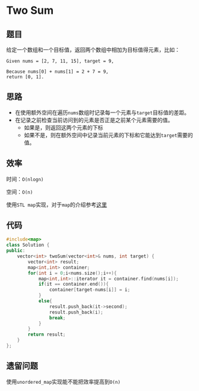 # Two Sum

## 题目

给定一个数组和一个目标值，返回两个数组中相加为目标值得元素，比如：

```
Given nums = [2, 7, 11, 15], target = 9,

Because nums[0] + nums[1] = 2 + 7 = 9,
return [0, 1].
```

## 思路

* 在使用额外空间在遍历`nums`数组时记录每一个元素与`target`目标值的差距。
* 在记录之前检查当前访问到的元素是否正是之前某个元素需要的值。
  * 如果是，则返回这两个元素的下标
  * 如果不是，则在额外空间中记录当前元素的下标和它能达到`target`需要的值。

## 效率

时间：`O(nlogn)` 

空间：`O(n)`

使用`STL map`实现，对于`map`的介绍参考[这里](https://github.com/poohRui/leetcode/blob/master/%E5%B8%B8%E7%94%A8%E6%96%B9%E6%B3%95%E6%80%BB%E7%BB%93/C%2B%2B%E6%93%8D%E4%BD%9C%E4%B9%8Bmap.md)
## 代码

```c++
#include<map>
class Solution {
public:
    vector<int> twoSum(vector<int>& nums, int target) {
        vector<int> result;
        map<int,int> container;
        for(int i = 0;i<nums.size();i++){
            map<int,int>::iterator it = container.find(nums[i]);
            if(it == container.end()){
                container[target-nums[i]] = i;
            }
            else{
                result.push_back(it->second);
                result.push_back(i);
                break;
            }      
        }
        return result;
    }
};
```

## 遗留问题

使用`unordered_map`实现能不能把效率提高到`O(n)`

